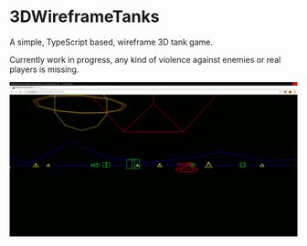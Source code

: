 3DWireframeTanks
================

A simple, TypeScript based, wireframe 3D tank game.

Currently work in progress, any kind of violence against enemies or real players is missing.

![The game, work in progress.](https://raw.githubusercontent.com/Cacodaimon/3DWireframeTanks/master/Screenshot.png "The game, work in progress.")